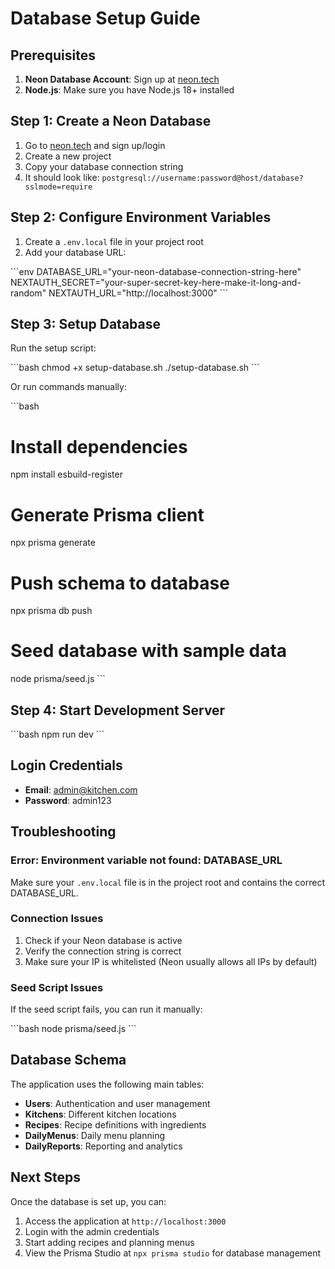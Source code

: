# Database Setup Guide

## Prerequisites

1. **Neon Database Account**: Sign up at [neon.tech](https://neon.tech)
2. **Node.js**: Make sure you have Node.js 18+ installed

## Step 1: Create a Neon Database

1. Go to [neon.tech](https://neon.tech) and sign up/login
2. Create a new project
3. Copy your database connection string
4. It should look like: `postgresql://username:password@host/database?sslmode=require`

## Step 2: Configure Environment Variables

1. Create a `.env.local` file in your project root
2. Add your database URL:

\`\`\`env
DATABASE_URL="your-neon-database-connection-string-here"
NEXTAUTH_SECRET="your-super-secret-key-here-make-it-long-and-random"
NEXTAUTH_URL="http://localhost:3000"
\`\`\`

## Step 3: Setup Database

Run the setup script:

\`\`\`bash
chmod +x setup-database.sh
./setup-database.sh
\`\`\`

Or run commands manually:

\`\`\`bash
# Install dependencies
npm install esbuild-register

# Generate Prisma client
npx prisma generate

# Push schema to database
npx prisma db push

# Seed database with sample data
node prisma/seed.js
\`\`\`

## Step 4: Start Development Server

\`\`\`bash
npm run dev
\`\`\`

## Login Credentials

- **Email**: admin@kitchen.com
- **Password**: admin123

## Troubleshooting

### Error: Environment variable not found: DATABASE_URL

Make sure your `.env.local` file is in the project root and contains the correct DATABASE_URL.

### Connection Issues

1. Check if your Neon database is active
2. Verify the connection string is correct
3. Make sure your IP is whitelisted (Neon usually allows all IPs by default)

### Seed Script Issues

If the seed script fails, you can run it manually:

\`\`\`bash
node prisma/seed.js
\`\`\`

## Database Schema

The application uses the following main tables:

- **Users**: Authentication and user management
- **Kitchens**: Different kitchen locations
- **Recipes**: Recipe definitions with ingredients
- **DailyMenus**: Daily menu planning
- **DailyReports**: Reporting and analytics

## Next Steps

Once the database is set up, you can:

1. Access the application at `http://localhost:3000`
2. Login with the admin credentials
3. Start adding recipes and planning menus
4. View the Prisma Studio at `npx prisma studio` for database management

